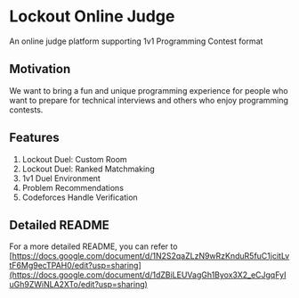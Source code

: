 # Lockout Online Judge

An online judge platform supporting 1v1 Programming Contest format

## Motivation

We want to bring a fun and unique programming experience for people who want to prepare for technical interviews and others who enjoy programming contests.

## Features
1. Lockout Duel: Custom Room
2. Lockout Duel: Ranked Matchmaking
3. 1v1 Duel Environment
4. Problem Recommendations
5. Codeforces Handle Verification

## Detailed README
For a more detailed README, you can refer to [https://docs.google.com/document/d/1N2S2qaZLzN9wRzKnduR5fuC1jcitLvtF6Mg9ecTPAH0/edit?usp=sharing](https://docs.google.com/document/d/1dZBiLEUVagGh1Byox3X2_eCJgqFyIuGh9ZWiNLA2XTo/edit?usp=sharing)




